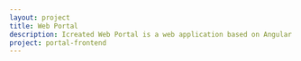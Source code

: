 ```yaml
---
layout: project
title: Web Portal
description: Icreated Web Portal is a web application based on Angular and PrimeNG frameworks that allows users to create and manage their own web front-end business logic.
project: portal-frontend
---
```

